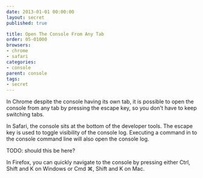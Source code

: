 ```yaml
---
date: 2013-01-01 00:00:00
layout: secret
published: true

title: Open The Console From Any Tab
order: 05-01000
browsers:
- chrome
- safari
categories:
- console
parent: console
tags:
- secret
---
```


<p class="chrome">In Chrome despite the console having its own tab, it is possible to open the console from any tab by pressing the escape key, so you don't have to keep switching tabs.</p>

<p class="safari">In Safari, the console sits at the bottom of the developer tools. The escape key is used to toggle visibility of the console log. Executing a command in to the console command line will also open the console log.</p>

TODO: should this be here?
<p class="firefox">In Firefox, you can quickly navigate to the console by pressing either Ctrl, Shift and K on Windows or Cmd ⌘, Shift and K on Mac.</p>